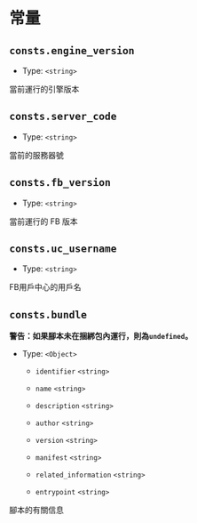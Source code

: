 # 常量

## `consts.engine_version`
* Type: `<string>`

當前運行的引擎版本

## `consts.server_code`
* Type: `<string>`

當前的服務器號

## `consts.fb_version`
* Type: `<string>`

當前運行的 FB 版本

## `consts.uc_username`
* Type: `<string>`

FB用戶中心的用戶名

## `consts.bundle`
**警告：如果腳本未在捆綁包內運行，則為`undefined`。**

* Type: `<Object>`

  * `identifier` `<string>`
  
  * `name` `<string>`
  
  * `description` `<string>`
  
  * `author` `<string>`
  
  * `version` `<string>`
  
  * `manifest` `<string>`
  
  * `related_information` `<string>`
  
  * `entrypoint` `<string>`
  

腳本的有關信息
